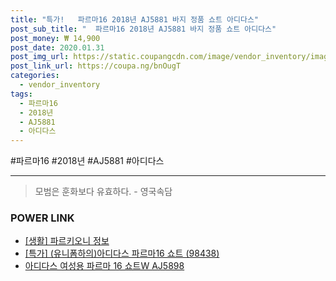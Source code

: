 ```yaml
--- 
title: "특가!   파르마16 2018년 AJ5881 바지 정품 쇼트 아디다스" 
post_sub_title: "  파르마16 2018년 AJ5881 바지 정품 쇼트 아디다스" 
post_money: ₩ 14,900 
post_date: 2020.01.31 
post_img_url: https://static.coupangcdn.com/image/vendor_inventory/images/2018/11/22/16/4/65733a72-a546-4ed3-9cb6-e1972402695b.jpg 
post_link_url: https://coupa.ng/bnOugT 
categories: 
  - vendor_inventory 
tags: 
  - 파르마16 
  - 2018년 
  - AJ5881 
  - 아디다스 
--- 
```

  #파르마16 #2018년 #AJ5881 #아디다스 
<hr> 

> 모범은 훈화보다 유효하다. - 영국속담 


### POWER LINK

* <a href="https://blog.naver.com/fasyy4321/221765343667" target="_blank"> [생활] 파르키오니 정보 </a>
* <a href="https://blog.naver.com/sakai111/221792056988" target="_blank">[특가] (유니폼하의)아디다스 파르마16 쇼트 (98438)</a>
* <a href="https://blog.naver.com/fasyy4321/221791286230" target="_blank">아디다스 여성용 파르마 16 쇼트W AJ5898</a>
